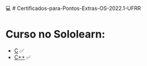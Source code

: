 💻 # Certificados-para-Pontos-Extras-OS-2022.1-UFRR

 # Curso no Sololearn:
 * [C](https://github.com/Guibrr/Certificados-SO-/tree/main/C--Sololearn) ✅
 * [C++](https://github.com/Guibrr/Certificados-SO-/tree/main/(C%2B%2B)--Sololearn) ✅
